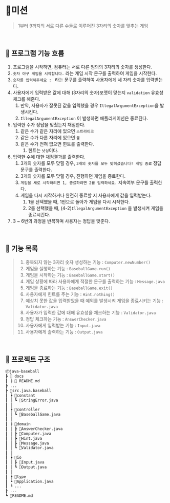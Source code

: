 # 🎯미션

> 1부터 9까지의 서로 다른 수들로 이루어진 3자리의 숫자를 맞추는 게임

<br/>

## 🚀 프로그램 기능 흐름

1. 프로그램을 시작하면, 컴퓨터는 서로 다른 임의의 3자리의 숫자를 생성한다.
2. `숫자 야구 게임을 시작합니다.` 라는 게임 시작 문구를 출력하여 게임을 시작한다.
3. `숫자를 입력해주세요 : ` 라는 문구를 출력하여 사용자에게 세 자리 숫자를 입력받는다.
4. 사용자에게 입력받은 값에 대해 (3자리의 숫자)포맷이 맞는지 `validation` 유효성 체크를 해준다.
    1. 만약, 사용자가 잘못된 값을 입력했을 경우 `IllegalArgumentException`을 발생시킨다.
    2. `IllegalArgumentException` 이 발생하면 애플리케이션은 종료된다.
5. 입력한 수가 정답을 맞췄는지 채점한다.
    1. 같은 수가 같은 자리에 있으면 `스트라이크`
    2. 같은 수가 다른 자리에 있으면 `볼`
    3. 같은 수가 전혀 없으면 힌트를 출력한다.
        1. 힌트는 `낫싱`이다.
6. 입력한 수에 대한 채점결과를 출력한다.
    1. 3개의 숫자를 모두 맞힐 경우, `3개의 숫자를 모두 맞히셨습니다! 게임 종료` 정답 문구를 출력한다.
    2. 3개의 숫자를 모두 맞힐 경우, 진행하던 게임을 종료한다.
    3. `게임을 새로 시작하려면 1, 종료하려면 2를 입력하세요.` 지속여부 문구를 출력한다.
    4. 게임을 다시 시작하거나 완전히 종료할 지 사용자에게 값을 입력받는다.
        1. 1을 선택했을 때, 1번으로 돌아가 게임을 다시 시작한다.
        2. 2를 선택했을 때, (4-2)`IllegalArgumentException` 을 발생시켜 게임을 종료시킨다.
7. 3 ~ 6번의 과정을 반복하며 사용자는 정답을 맞춘다.

<br/>

## 📖 기능 목록

> 1. 중복되지 않는 3자리 숫자 생성하는 기능 : `Computer.newNumber()`
> 2. 게임을 실행하는 기능 : `BaseballGame.run()`
> 3. 게임을 시작하는 기능 : `BaseballGame.start()`
> 4. 게임 상황에 따라 사용자에게 적절한 문구를 출력하는 기능 : `Message.java`
> 5. 게임을 종료하는 기능 : `BaseballGame.exit()`
> 6. 사용자에게 힌트를 주는 기능 : `Hint.nothing()`
> 7. 예상치 못한 값을 입력받았을 때 예외를 발생시켜 게임을 종료시키는 기능 : `Validator.java`
> 8. 사용자가 입력한 값에 대해 유효성을 체크하는 기능 : `Validator.java`
> 9. 정답 체크하는 기능 : `AnswerChecker.java`
> 10. 사용자에게 입력받는 기능 : `Input.java`
> 11. 사용자에게 출력하는 기능 : `Output.java`

<br/>

## 📂 프로젝트 구조

```markdown
📦java-baseball
┣ 📂 docs
┃ ┣ 📝 README.md
┣ ...
┣ 📂src.java.baseball
┃ ┣ 📂constant
┃ ┃ ┗ 📜StringError.java
┃ ┃
┃ ┣ 📂controller
┃ ┃ ┗ 📜BaseballGame.java
┃ ┃
┃ ┣ 📂domain
┃ ┃ ┣ 📜AnswerChecker.java
┃ ┃ ┣ 📜Computer.java
┃ ┃ ┣ 📜Hint.java
┃ ┃ ┣ 📜Message.java
┃ ┃ ┗ 📜Validator.java
┃ ┃
┃ ┣ 📂io
┃ ┃ ┣ 📜Input.java
┃ ┃ ┗ 📜Output.java
┃ ┃
┃ ┣ 📂type
┃ ┗ 📜Application.java
┃ ┗ ...
┣ ...
┗ 📝README.md
```

